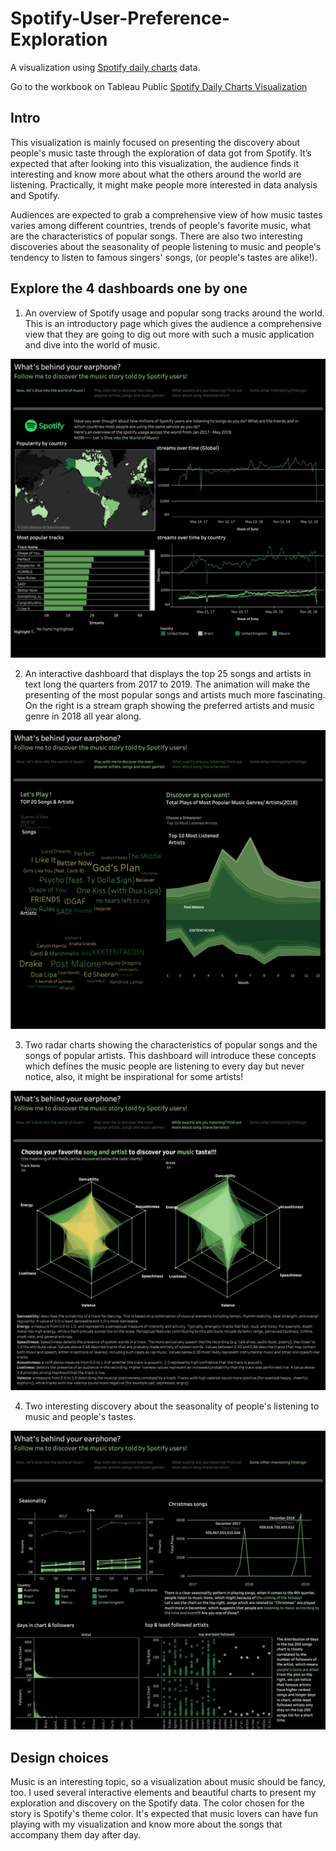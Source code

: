 # Spotify-User-Preference-Exploration

A visualization using [Spotify daily charts](https://spotifycharts.com/regional) data.

Go to the workbook on Tableau Public [Spotify Daily Charts Visualization](https://public.tableau.com/profile/yuanyuan5764#!/vizhome/SpotifyViz_YuanyuanGe/Whatsbehindyourearphone?publish=yes)

## Intro

This visualization is mainly focused on presenting the discovery about people's music taste through the exploration of data got from Spotify. It’s expected that after looking into this visualization, the audience finds it interesting and know more about what the others around the world are listening. Practically, it might make people more interested in data analysis and Spotify.

Audiences are expected to grab a comprehensive view of how music tastes varies among different countries, trends of people's favorite music, what are the characteristics of popular songs. There are also two interesting discoveries about the seasonality of people listening to music and people's tendency to listen to famous singers' songs, (or people's tastes are alike!).



## Explore the 4 dashboards one by one

1) An overview of Spotify usage and popular song tracks around the world. This is an introductory page which gives the audience a comprehensive view that they are going to dig out more with such a music application and dive into the world of music.

![Dashboard1](/Dashboard1.png)

2) An interactive dashboard that displays the top 25 songs and artists in text long the quarters from 2017 to 2019. The animation will make the presenting of the most popular songs and artists much more fascinating. On the right is a stream graph showing the preferred artists and music genre in 2018 all year along.

![Dashboard2](/Dashboard2.png)

3) Two radar charts showing the characteristics of popular songs and the songs of popular artists. This dashboard will introduce these concepts which defines the music people are listening to every day but never notice, also, it might be inspirational for some artists!

![Dashboard3](/Dashboard3.png)

4) Two interesting discovery about the seasonality of people's listening to music and people's tastes.

![Dashboard4](/Dashboard4.png)



## Design choices

Music is an interesting topic, so a visualization about music should be fancy, too. I used several interactive elements and beautiful charts to present my exploration and discovery on the Spotify data. The color chosen for the story is Spotify's theme color. It's expected that music lovers can have fun playing with my visualization and know more about the songs that accompany them day after day.
